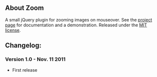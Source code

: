 ## About Zoom

A small jQuery plugin for zooming images on mouseover. See the [project page](http://jacklmoore.com/zoom/) for documentation and a demonstration.  Released under the [MIT license](http://www.opensource.org/licenses/mit-license.php).
 
## Changelog:

### Version 1.0 - Nov. 11 2011
* First release